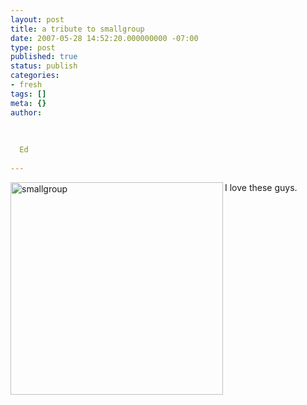 ```yaml
---
layout: post
title: a tribute to smallgroup
date: 2007-05-28 14:52:20.000000000 -07:00
type: post
published: true
status: publish
categories:
- fresh
tags: []
meta: {}
author:
  
  
  
  Ed
  
---
```

<p><img src="{{ site.baseurl }}/assets/smallgroupSR.jpg" alt="smallgroup" align="left" height="340" /></p>
<p>I love these guys.</p>
